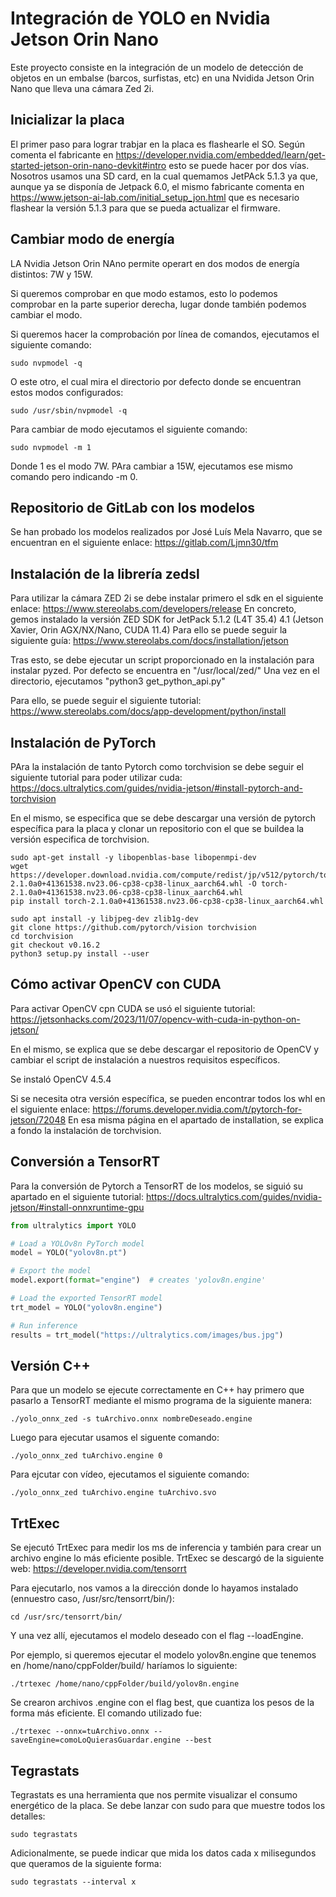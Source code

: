 # Integración de YOLO en Nvidia Jetson Orin Nano
Este proyecto consiste en la integración de un modelo de detección de objetos en un embalse (barcos, surfistas, etc) en una Nvidida Jetson Orin Nano que lleva una cámara Zed 2i.

## Inicializar la placa
El primer paso para lograr trabjar en la placa es flashearle el SO. Según comenta el fabricante en https://developer.nvidia.com/embedded/learn/get-started-jetson-orin-nano-devkit#intro esto se puede hacer por dos vías.
Nosotros usamos una SD card, en la cual quemamos JetPAck 5.1.3 ya que, aunque ya se disponía de Jetpack 6.0, el mismo fabricante comenta en https://www.jetson-ai-lab.com/initial_setup_jon.html que es necesario flashear la versión 5.1.3 para que se pueda actualizar el firmware.

## Cambiar modo de energía
LA Nvidia Jetson Orin NAno permite operart en dos modos de energía distintos: 7W y 15W.

Si queremos comprobar en que modo estamos, esto lo podemos comprobar en la parte superior derecha, lugar donde también podemos cambiar el modo.

Si queremos hacer la comprobación por línea de comandos, ejecutamos el siguiente comando:

```
sudo nvpmodel -q
```

O este otro, el cual mira el directorio por defecto donde se encuentran estos modos configurados:
```
sudo /usr/sbin/nvpmodel -q
```

Para cambiar de modo ejecutamos el siguiente comando:
```
sudo nvpmodel -m 1
```

  Donde 1 es el modo 7W. PAra cambiar a 15W, ejecutamos ese mismo comando pero indicando -m 0.

## Repositorio de GitLab con los modelos
Se han probado los modelos realizados por José Luís Mela Navarro, que se encuentran en el siguiente enlace: https://gitlab.com/Ljmn30/tfm

## Instalación de la librería zedsl
Para utilizar la cámara ZED 2i se debe instalar primero el sdk en el siguiente enlace: https://www.stereolabs.com/developers/release
En concreto, gemos instalado la versión ZED SDK for JetPack 5.1.2 (L4T 35.4) 4.1 (Jetson Xavier, Orin AGX/NX/Nano, CUDA 11.4)
Para ello se puede seguir la siguiente guía: https://www.stereolabs.com/docs/installation/jetson

Tras esto, se debe ejecutar un script proporcionado en la instalación para instalar pyzed. Por defecto se encuentra en "/usr/local/zed/" 
Una vez en el directorio, ejecutamos "python3 get_python_api.py"

Para ello, se puede seguir el siguiente tutorial: https://www.stereolabs.com/docs/app-development/python/install

## Instalación de PyTorch
PAra la instalación de tanto Pytorch como torchvision se debe seguir el siguiente tutorial para poder utilizar cuda: https://docs.ultralytics.com/guides/nvidia-jetson/#install-pytorch-and-torchvision

En el mismo, se especifica que se debe descargar una versión de pytorch específica para la placa y clonar un repositorio con el que se buildea la versión especifica de torchvision.

```
sudo apt-get install -y libopenblas-base libopenmpi-dev
wget https://developer.download.nvidia.com/compute/redist/jp/v512/pytorch/torch-2.1.0a0+41361538.nv23.06-cp38-cp38-linux_aarch64.whl -O torch-2.1.0a0+41361538.nv23.06-cp38-cp38-linux_aarch64.whl
pip install torch-2.1.0a0+41361538.nv23.06-cp38-cp38-linux_aarch64.whl
```

```
sudo apt install -y libjpeg-dev zlib1g-dev
git clone https://github.com/pytorch/vision torchvision
cd torchvision
git checkout v0.16.2
python3 setup.py install --user
```

## Cómo activar OpenCV con CUDA
Para activar OpenCV cpn CUDA se usó el siguiente tutorial: https://jetsonhacks.com/2023/11/07/opencv-with-cuda-in-python-on-jetson/

En el mismo, se explica que se debe descargar el repositorio de OpenCV y cambiar el script de instalación a nuestros requisitos específicos.

Se instaló OpenCV 4.5.4

Si se necesita otra versión específica, se pueden encontrar todos los whl en el siguiente enlace: https://forums.developer.nvidia.com/t/pytorch-for-jetson/72048
En esa misma página en el apartado de installation, se explica a fondo la instalación de torchvision.

## Conversión a TensorRT

Para la conversión de Pytorch a TensorRT de los modelos, se siguió su apartado en el siguiente tutorial: https://docs.ultralytics.com/guides/nvidia-jetson/#install-onnxruntime-gpu

``` Python
from ultralytics import YOLO

# Load a YOLOv8n PyTorch model
model = YOLO("yolov8n.pt")

# Export the model
model.export(format="engine")  # creates 'yolov8n.engine'

# Load the exported TensorRT model
trt_model = YOLO("yolov8n.engine")

# Run inference
results = trt_model("https://ultralytics.com/images/bus.jpg")
```

## Versión C++
Para que un modelo se ejecute correctamente en C++ hay primero que pasarlo a TensorRT mediante el mismo programa de la siguiente manera:

```
./yolo_onnx_zed -s tuArchivo.onnx nombreDeseado.engine
```

Luego para ejecutar usamos el siguente comando:

```
./yolo_onnx_zed tuArchivo.engine 0
```

Para ejcutar con vídeo, ejecutamos el siguiente comando:

```
./yolo_onnx_zed tuArchivo.engine tuArchivo.svo
```
## TrtExec

Se ejecutó TrtExec para medir los ms de inferencia y también para crear un archivo engine lo más eficiente posible.
TrtExec se descargó de la siguiente web: https://developer.nvidia.com/tensorrt

Para ejecutarlo, nos vamos a la dirección donde lo hayamos instalado (ennuestro caso, /usr/src/tensorrt/bin/):

```
cd /usr/src/tensorrt/bin/
```

Y una vez allí, ejecutamos el modelo deseado con el flag --loadEngine. 

Por ejemplo, si queremos ejecutar el modelo yolov8n.engine que tenemos en /home/nano/cppFolder/build/ haríamos lo siguiente:

```
./trtexec /home/nano/cppFolder/build/yolov8n.engine
```
Se crearon archivos .engine con el flag best, que cuantiza los pesos de la forma más eficiente. 
El comando utilizado fue:
```
./trtexec --onnx=tuArchivo.onnx --saveEngine=comoLoQuierasGuardar.engine --best
```
## Tegrastats
Tegrastats es una herramienta que nos permite visualizar el consumo energético de la placa.
Se debe lanzar con sudo para que muestre todos los detalles:

```
sudo tegrastats
```
Adicionalmente, se puede indicar que mida los datos cada x milisegundos que queramos de la siguiente forma:
```
sudo tegrastats --interval x
```
